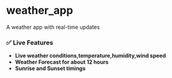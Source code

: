 # weather_app
A weather app with real-time updates
### ✅ Live Features
-  **Live weather conditions,temperature,humidity,wind speed**
-  **Weather Forecast for about 12 hours**
-  **Sunrise and Sunset timings**




